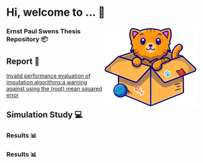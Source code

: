 # Hi, welcome to ... :wave:
<img align="right" width="250" src="img.png">

### Ernst Paul Swens Thesis Repository :package:

## Report :notebook:
[Invalid performance evaluation of imputation algorithms:a warning against using the (root) mean squared error](https://www.overleaf.com/3149819198ytfdhydsvcrp)

## Simulation Study :computer: 
### Results :bar_chart: 

### Results :bar_chart: 
